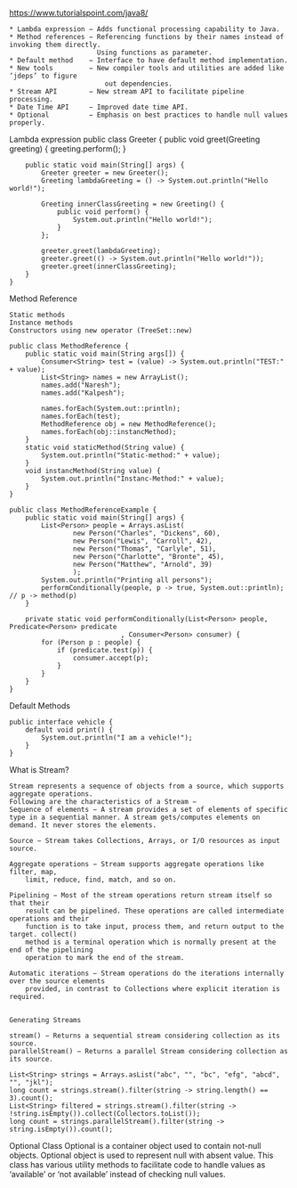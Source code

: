 https://www.tutorialspoint.com/java8/

	* Lambda expression − Adds functional processing capability to Java.
	* Method references − Referencing functions by their names instead of invoking them directly.
						  Using functions as parameter.
	* Default method 	− Interface to have default method implementation.
	* New tools 		− New compiler tools and utilities are added like ‘jdeps’ to figure 
							out dependencies.
	* Stream API 		− New stream API to facilitate pipeline processing.
	* Date Time API 	− Improved date time API.
	* Optional 			− Emphasis on best practices to handle null values properly.
	

Lambda expression
	public class Greeter {
		public void greet(Greeting greeting) {
			greeting.perform();
		}
		
		public static void main(String[] args) {
			Greeter greeter = new Greeter();
			Greeting lambdaGreeting = () -> System.out.println("Hello world!");
			
			Greeting innerClassGreeting = new Greeting() {
				public void perform() {
					System.out.println("Hello world!");
				}
			};
			
			greeter.greet(lambdaGreeting);
			greeter.greet(() -> System.out.println("Hello world!"));
			greeter.greet(innerClassGreeting);
		}
	}
		
	
Method Reference 

	Static methods
	Instance methods
	Constructors using new operator (TreeSet::new)
		
	public class MethodReference {
		public static void main(String args[]) {
			Consumer<String> test = (value) -> System.out.println("TEST:" + value);
			List<String> names = new ArrayList();
			names.add("Naresh");
			names.add("Kalpesh");

			names.forEach(System.out::println);
			names.forEach(test);
			MethodReference obj = new MethodReference();
			names.forEach(obj::instancMethod);
		}
		static void staticMethod(String value) {
			System.out.println("Static-method:" + value);
		}
		void instancMethod(String value) {
			System.out.println("Instanc-Method:" + value);
		}
	}
	
	public class MethodReferenceExample {
		public static void main(String[] args) {
			List<Person> people = Arrays.asList(
					new Person("Charles", "Dickens", 60),
					new Person("Lewis", "Carroll", 42),
					new Person("Thomas", "Carlyle", 51),
					new Person("Charlotte", "Bronte", 45),
					new Person("Matthew", "Arnold", 39)
					);
			System.out.println("Printing all persons");
			performConditionally(people, p -> true, System.out::println); // p -> method(p)
		}

		private static void performConditionally(List<Person> people, Predicate<Person> predicate
								, Consumer<Person> consumer) {
			for (Person p : people) {
				if (predicate.test(p)) {
					consumer.accept(p);
				}
			}
		}
	}

Default Methods
	
	public interface vehicle {
		default void print() {
			System.out.println("I am a vehicle!");
		}
	}
	
What is Stream?
	
	Stream represents a sequence of objects from a source, which supports aggregate operations. 
	Following are the characteristics of a Stream −
	Sequence of elements − A stream provides a set of elements of specific type in a sequential manner. A stream gets/computes elements on demand. It never stores the elements.

	Source − Stream takes Collections, Arrays, or I/O resources as input source.

	Aggregate operations − Stream supports aggregate operations like filter, map, 
		limit, reduce, find, match, and so on.

	Pipelining − Most of the stream operations return stream itself so that their 
		result can be pipelined. These operations are called intermediate operations and their 
		function is to take input, process them, and return output to the target. collect() 
		method is a terminal operation which is normally present at the end of the pipelining 
		operation to mark the end of the stream.

	Automatic iterations − Stream operations do the iterations internally over the source elements 
		provided, in contrast to Collections where explicit iteration is required.
		
	
	Generating Streams
	
	stream() − Returns a sequential stream considering collection as its source.
	parallelStream() − Returns a parallel Stream considering collection as its source.
	
	List<String> strings = Arrays.asList("abc", "", "bc", "efg", "abcd", "", "jkl");
	long count = strings.stream().filter(string -> string.length() == 3).count();
	List<String> filtered = strings.stream().filter(string -> !string.isEmpty()).collect(Collectors.toList());
	long count = strings.parallelStream().filter(string -> string.isEmpty()).count();
	
Optional Class
	Optional is a container object used to contain not-null objects. Optional object is used to 
	represent null with absent value. This class has various utility methods to facilitate code to 
	handle values as ‘available’ or ‘not available’ instead of checking null values.
	
	
	